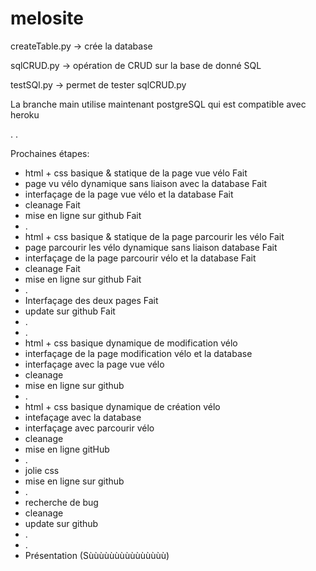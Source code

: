 # melosite

createTable.py -> crée la database


sqlCRUD.py -> opération de CRUD sur la base de donné SQL


testSQl.py -> permet de tester sqlCRUD.py


La branche main utilise maintenant postgreSQL qui est compatible avec heroku

.
.


Prochaines étapes:
* html + css basique & statique de la page vue vélo            Fait
* page vu vélo dynamique sans liaison avec la database         Fait
* interfaçage de la page vue vélo et la database               Fait
* cleanage                                                     Fait
* mise en ligne sur  github                                    Fait
*  .
* html + css basique & statique de la page parcourir les vélo  Fait
* page parcourir les vélo dynamique sans liaison database      Fait
* interfaçage de la page parcourir vélo et la database         Fait
* cleanage                                                     Fait
* mise en ligne sur  github                                    Fait
*  .
* Interfaçage des deux pages                                   Fait
* update sur github                                            Fait
*  .
*  .
* html + css basique dynamique de modification vélo
* interfaçage de la page modification vélo et la database
* interfaçage avec la page vue vélo
* cleanage
* mise en ligne sur  github
*  .
* html + css basique dynamique de création vélo
* intefaçage avec la database
* interfaçage avec parcourir vélo
* cleanage
* mise en ligne gitHub
* .
* jolie css
* mise en ligne sur  github
*  .
* recherche de bug
* cleanage
* update sur github
* .
* .
* Présentation (Sùùùùùùùùùùùùùùù)
